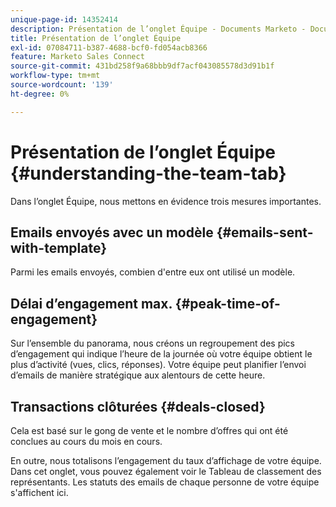 ```yaml
---
unique-page-id: 14352414
description: Présentation de l’onglet Équipe - Documents Marketo - Documentation du produit
title: Présentation de l’onglet Équipe
exl-id: 07084711-b387-4688-bcf0-fd054acb8366
feature: Marketo Sales Connect
source-git-commit: 431bd258f9a68bbb9df7acf043085578d3d91b1f
workflow-type: tm+mt
source-wordcount: '139'
ht-degree: 0%

---
```


# Présentation de l’onglet Équipe {#understanding-the-team-tab}

Dans l’onglet Équipe, nous mettons en évidence trois mesures importantes.

## Emails envoyés avec un modèle {#emails-sent-with-template}

Parmi les emails envoyés, combien d&#39;entre eux ont utilisé un modèle.

## Délai d’engagement max. {#peak-time-of-engagement}

Sur l’ensemble du panorama, nous créons un regroupement des pics d’engagement qui indique l’heure de la journée où votre équipe obtient le plus d’activité (vues, clics, réponses). Votre équipe peut planifier l’envoi d’emails de manière stratégique aux alentours de cette heure.

## Transactions clôturées {#deals-closed}

Cela est basé sur le gong de vente et le nombre d’offres qui ont été conclues au cours du mois en cours.

En outre, nous totalisons l’engagement du taux d’affichage de votre équipe. Dans cet onglet, vous pouvez également voir le Tableau de classement des représentants. Les statuts des emails de chaque personne de votre équipe s&#39;affichent ici.
